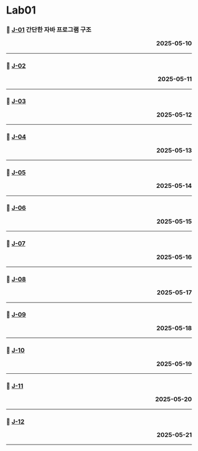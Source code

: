 # Lab01

### 📖 [J-01](./J_01.md) **간단한 자바 프로그램 구조** <p align='right'>2025-05-10</p>
---
### 📖 [J-02](./J_02.md)<p align='right'>2025-05-11</p>
---
### 📖 [J-03](./J_03.md)<p align='right'>2025-05-12</p>
---
### 📖 [J-04](./J_04.md)<p align='right'>2025-05-13</p>
---
### 📖 [J-05](./J_05.md)<p align='right'>2025-05-14</p>
---
### 📖 [J-06](./J_06.md)<p align='right'>2025-05-15</p>
---
### 📖 [J-07](./J_07.md)<p align='right'>2025-05-16</p>
---
### 📖 [J-08](./J_08.md)<p align='right'>2025-05-17</p>
---
### 📖 [J-09](./J_09.md)<p align='right'>2025-05-18</p>
---
### 📖 [J-10](./J_10.md)<p align='right'>2025-05-19</p>
---
### 📖 [J-11](./J_11.md)<p align='right'>2025-05-20</p>
---
### 📖 [J-12](./J_12.md)<p align='right'>2025-05-21</p>
---
